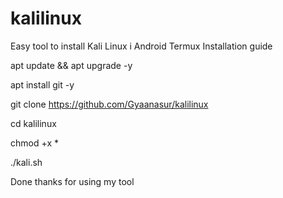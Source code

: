 # kalilinux
Easy tool to install Kali Linux i Android Termux
Installation guide

apt update && apt upgrade -y

apt install git -y

git clone https://github.com/Gyaanasur/kalilinux

cd kalilinux

chmod +x *

./kali.sh

Done thanks for using my tool 
